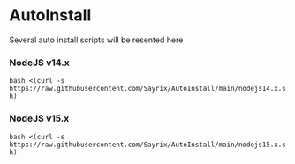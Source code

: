 # AutoInstall
Several auto install scripts will be resented here

### NodeJS v14.x
```bash <(curl -s https://raw.githubusercontent.com/Sayrix/AutoInstall/main/nodejs14.x.sh)```
### NodeJS v15.x
```bash <(curl -s https://raw.githubusercontent.com/Sayrix/AutoInstall/main/nodejs15.x.sh)```
